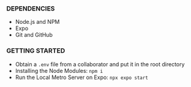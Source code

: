 ### DEPENDENCIES

- Node.js and NPM
- Expo
- Git and GitHub

### GETTING STARTED

- Obtain a `.env` file from a collaborator and put it in the root directory
- Installing the Node Modules: `npm i`
- Run the Local Metro Server on Expo: `npx expo start`
